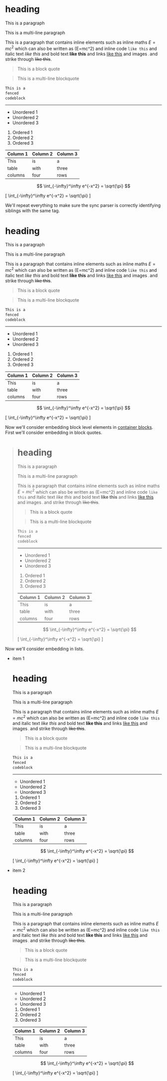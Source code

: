 # heading

This is a paragraph

This is a
multi-line
paragraph

This is a paragraph that contains inline elements
such as inline maths $E=mc^2$ which can also be written as \(E=mc^2\) and
inline code `like this` and
italic text *like this* and
bold text **like this** and
links [like this](http://github.com/galadirith/markdown-preview-plus) and
images ![like this](subdir/image1.png) and
strike through ~~like this~~.

> This is a block quote

> This is a
> multi-line
> blockquote

```
This is a
fenced
codeblock
```

---

- Unordered 1
- Unordered 2
- Unordered 3

1. Ordered 1
2. Ordered 2
3. Ordered 3

| Column 1 | Column 2 | Column 3 |
| -------- |--------- | ---------|
| This     | is       | a        |
| table    | with     | three    |
| columns  | four     | rows     |

$$
\int_{-\infty}^\infty e^{-x^2} = \sqrt{\pi}
$$

\[
\int_{-\infty}^\infty e^{-x^2} = \sqrt{\pi}
\]

We'll repeat everything to make sure the sync parser is correctly identifying
siblings with the same tag.

# heading

This is a paragraph

This is a
multi-line
paragraph

This is a paragraph that contains inline elements
such as inline maths $E=mc^2$ which can also be written as \(E=mc^2\) and
inline code `like this` and
italic text *like this* and
bold text **like this** and
links [like this](http://github.com/galadirith/markdown-preview-plus) and
images ![like this](subdir/image1.png) and
strike through ~~like this~~.

> This is a block quote

> This is a
> multi-line
> blockquote

```
This is a
fenced
codeblock
```

---

- Unordered 1
- Unordered 2
- Unordered 3

1. Ordered 1
2. Ordered 2
3. Ordered 3

| Column 1 | Column 2 | Column 3 |
| -------- |--------- | ---------|
| This     | is       | a        |
| table    | with     | three    |
| columns  | four     | rows     |

$$
\int_{-\infty}^\infty e^{-x^2} = \sqrt{\pi}
$$

\[
\int_{-\infty}^\infty e^{-x^2} = \sqrt{\pi}
\]

Now we'll consider embedding block level elements in
[container blocks](http://spec.commonmark.org/0.21/#container-blocks). First
we'll consider embedding in block quotes.

> # heading
>
> This is a paragraph
>
> This is a
> multi-line
> paragraph
>
> This is a paragraph that contains inline elements
> such as inline maths $E=mc^2$ which can also be written as \(E=mc^2\) and
> inline code `like this` and
> italic text *like this* and
> bold text **like this** and
> links [like this](http://github.com/galadirith/markdown-preview-plus) and
> images ![like this](subdir/image1.png) and
> strike through ~~like this~~.
>
> > This is a block quote
>
> > This is a
> > multi-line
> > blockquote
>
> ```
> This is a
> fenced
> codeblock
> ```
>
> ---
>
> - Unordered 1
> - Unordered 2
> - Unordered 3
>
> 1. Ordered 1
> 2. Ordered 2
> 3. Ordered 3
>
> | Column 1 | Column 2 | Column 3 |
> | -------- |--------- | ---------|
> | This     | is       | a        |
> | table    | with     | three    |
> | columns  | four     | rows     |
>
> $$
> \int_{-\infty}^\infty e^{-x^2} = \sqrt{\pi}
> $$
>
> \[
> \int_{-\infty}^\infty e^{-x^2} = \sqrt{\pi}
> \]

Now we'll consider embedding in lists.

- item 1

  # heading

  This is a paragraph

  This is a
  multi-line
  paragraph

  This is a paragraph that contains inline elements
  such as inline maths $E=mc^2$ which can also be written as \(E=mc^2\) and
  inline code `like this` and
  italic text *like this* and
  bold text **like this** and
  links [like this](http://github.com/galadirith/markdown-preview-plus) and
  images ![like this](subdir/image1.png) and
  strike through ~~like this~~.

  > This is a block quote

  > This is a
  > multi-line
  > blockquote

  ```
  This is a
  fenced
  codeblock
  ```

  ---

  - Unordered 1
  - Unordered 2
  - Unordered 3

  1. Ordered 1
  2. Ordered 2
  3. Ordered 3

  | Column 1 | Column 2 | Column 3 |
  | -------- |--------- | ---------|
  | This     | is       | a        |
  | table    | with     | three    |
  | columns  | four     | rows     |

  $$
  \int_{-\infty}^\infty e^{-x^2} = \sqrt{\pi}
  $$

  \[
  \int_{-\infty}^\infty e^{-x^2} = \sqrt{\pi}
  \]

- item 2

  # heading

  This is a paragraph

  This is a
  multi-line
  paragraph

  This is a paragraph that contains inline elements
  such as inline maths $E=mc^2$ which can also be written as \(E=mc^2\) and
  inline code `like this` and
  italic text *like this* and
  bold text **like this** and
  links [like this](http://github.com/galadirith/markdown-preview-plus) and
  images ![like this](subdir/image1.png) and
  strike through ~~like this~~.

  > This is a block quote

  > This is a
  > multi-line
  > blockquote

  ```
  This is a
  fenced
  codeblock
  ```

  ---

  - Unordered 1
  - Unordered 2
  - Unordered 3

  1. Ordered 1
  2. Ordered 2
  3. Ordered 3

  | Column 1 | Column 2 | Column 3 |
  | -------- |--------- | ---------|
  | This     | is       | a        |
  | table    | with     | three    |
  | columns  | four     | rows     |

  $$
  \int_{-\infty}^\infty e^{-x^2} = \sqrt{\pi}
  $$

  \[
  \int_{-\infty}^\infty e^{-x^2} = \sqrt{\pi}
  \]
